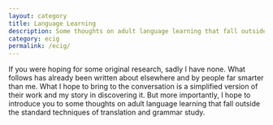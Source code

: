 ```yaml
---
layout: category
title: Language Learning
description: Some thoughts on adult language learning that fall outside the standard techniques of translation and grammar study.
category: ecig
permalink: /ecig/
---
```

If you were hoping for some original research, sadly I have none. What follows has already been written about elsewhere and by people far smarter than me. What I hope to bring to the conversation is a simplified version of their work and my story in discovering it. But more importantly, I hope to introduce you to some thoughts on adult language learning that fall outside the standard techniques of translation and grammar study.
